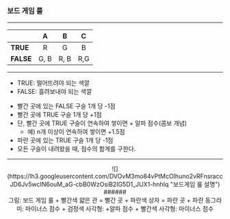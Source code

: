 ### 보드 게임 룰
---
|  <center></center> |  <center>A</center> |  <center>B</center> |<center>C</center> |
|:--------|:--------:|--------:|--------:|
|**TRUE** | <center>R </center> |<center>G </center> |<center>B </center> |
|**FALSE** | <center>G, B</center> |<center>R, B </center> |<center>R,G </center> |
---
* TRUE: 떨어뜨려야 되는 색깔
* FALSE: 흘려보내야 되는 색깔

+ 빨간 곳에 있는 FALSE 구슬 1개 당 -1점
+ 빨간 곳에 TRUE 구슬 1개 당 +1점
+ 단, 빨간 곳에 TRUE 구슬이 연속하여 쌓이면 + 알파 점수(콤보 개념)
	+ 예) n개 이상이 연속하여 쌓이면 +1.5점
+ 파란 곳에 있는 TRUE 구슬 1개 당 -1점
+ 모든 구슬이 내려왔을 때, 점수의 함계를 구한다.
___
<center> ![](https://lh3.googleusercontent.com/DVOvM3mo84vPtMcOIhuno2vRFnsraccJD6Jv5wcIN6ouM_aG-cbB0WzOsiB2IG5D1_JUX1-hnhIq "보드게임 룰 설명")
###### <center>그림: 보드 게임 룰 
 + 빨간색 얇은 관 = 빨간 곳
 + 파란색 상자 = 파란 곳
 + 파란 동그라미: 마이너스 점수
 + 검정색 사각형: +알파 점수
 + 빨간색 사각형: 마이너스 점수

